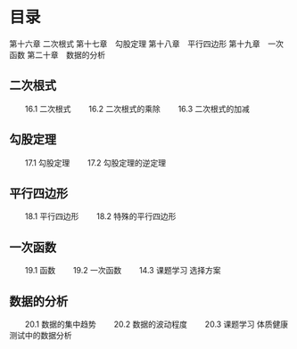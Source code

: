 # 目录
第十六章 二次根式
第十七章　勾股定理
第十八章　平行四边形
第十九章　一次函数
第二十章　数据的分析

## 二次根式
　　16.1 二次根式
　　16.2 二次根式的乘除
　　16.3 二次根式的加减

## 勾股定理
　　17.1 勾股定理
　　17.2 勾股定理的逆定理

## 平行四边形
　　18.1 平行四边形
　　18.2 特殊的平行四边形
## 一次函数
　　19.1 函数
　　19.2 一次函数
　　14.3 课题学习 选择方案

## 数据的分析
　　20.1 数据的集中趋势
　　20.2 数据的波动程度
　　20.3 课题学习 体质健康测试中的数据分析